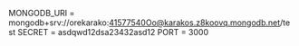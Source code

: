 MONGODB_URI = mongodb+srv://orekarako:41577540Oo@karakos.z8koovq.mongodb.net/test
SECRET = asdqwd12dsa23432asd12
PORT = 3000